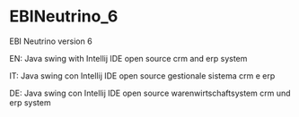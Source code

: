 EBINeutrino_6
=============

EBI Neutrino version 6

EN:
Java swing with Intellij IDE open source crm and erp system 

IT:
Java swing con Intellij IDE open source gestionale sistema crm e erp

DE:
Java swing con Intellij IDE open source warenwirtschaftsystem crm und erp system
